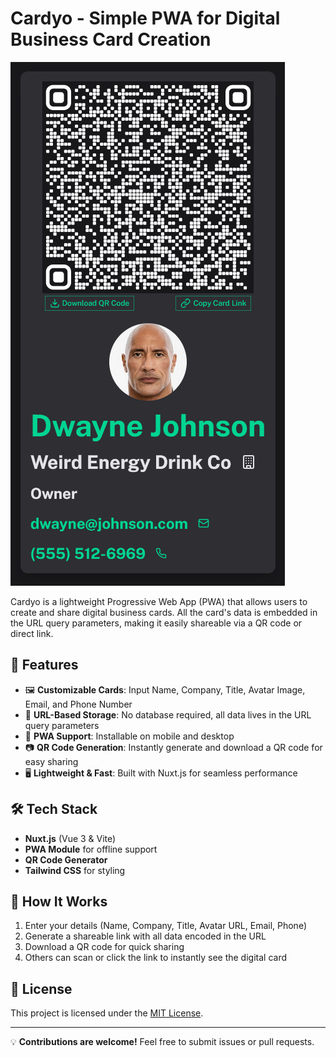 # Cardyo - Simple PWA for Digital Business Card Creation

![Cardyo Screenshot](screenshot.png)

Cardyo is a lightweight Progressive Web App (PWA) that allows users to create and share digital business cards. All the card's data is embedded in the URL query parameters, making it easily shareable via a QR code or direct link.  

## 🚀 Features  

- 🖼️ **Customizable Cards**: Input Name, Company, Title, Avatar Image, Email, and Phone Number  
- 🔗 **URL-Based Storage**: No database required, all data lives in the URL query parameters  
- 📱 **PWA Support**: Installable on mobile and desktop  
- 📷 **QR Code Generation**: Instantly generate and download a QR code for easy sharing  
- 🖥️ **Lightweight & Fast**: Built with Nuxt.js for seamless performance  

## 🛠️ Tech Stack  

- **Nuxt.js** (Vue 3 & Vite)  
- **PWA Module** for offline support  
- **QR Code Generator**  
- **Tailwind CSS** for styling  



## 🔄 How It Works  

1. Enter your details (Name, Company, Title, Avatar URL, Email, Phone)  
2. Generate a shareable link with all data encoded in the URL  
3. Download a QR code for quick sharing  
4. Others can scan or click the link to instantly see the digital card  

## 📜 License  

This project is licensed under the [MIT License](LICENSE).  

---

💡 **Contributions are welcome!** Feel free to submit issues or pull requests.  
